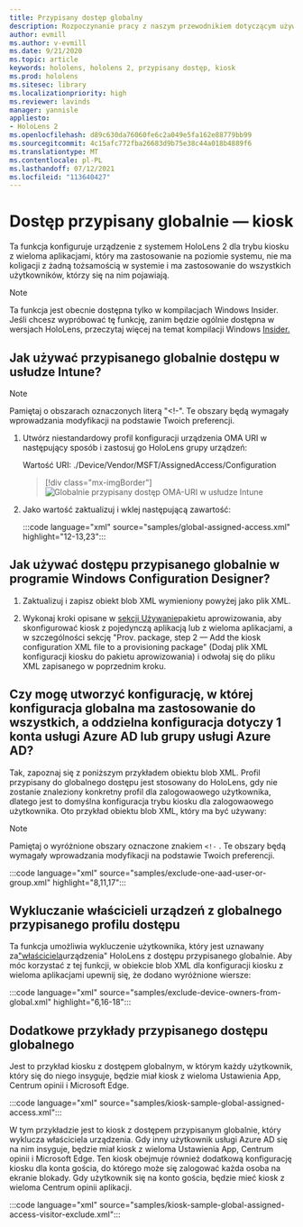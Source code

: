 ```yaml
---
title: Przypisany dostęp globalny
description: Rozpoczynanie pracy z naszym przewodnikiem dotyczącym używania OMA-URI dla kiosków z dostępem przypisanym globalnie przy użyciu usługi Intune i projektanta konfiguracji systemu Windows.
author: evmill
ms.author: v-evmill
ms.date: 9/21/2020
ms.topic: article
keywords: hololens, hololens 2, przypisany dostęp, kiosk
ms.prod: hololens
ms.sitesec: library
ms.localizationpriority: high
ms.reviewer: lavinds
manager: yannisle
appliesto:
- HoloLens 2
ms.openlocfilehash: d89c630da76060fe6c2a049e5fa162e88779bb99
ms.sourcegitcommit: 4c15afc772fba26683d9b75e38c44a018b4889f6
ms.translationtype: MT
ms.contentlocale: pl-PL
ms.lasthandoff: 07/12/2021
ms.locfileid: "113640427"
---
```

# <a name="global-assigned-access--kiosk"></a>Dostęp przypisany globalnie — kiosk

Ta funkcja konfiguruje urządzenie z systemem HoloLens 2 dla trybu kiosku z wieloma aplikacjami, który ma zastosowanie na poziomie systemu, nie ma koligacji z żadną tożsamością w systemie i ma zastosowanie do wszystkich użytkowników, którzy się na nim pojawiają.

> [!NOTE]
> Ta funkcja jest obecnie dostępna tylko w kompilacjach Windows Insider. Jeśli chcesz wypróbować tę funkcję, zanim będzie ogólnie dostępna w wersjach HoloLens, przeczytaj więcej na temat kompilacji Windows [Insider.](hololens-insider.md)

## <a name="how-to-use-global-assigned-access-in-intune"></a>Jak używać przypisanego globalnie dostępu w usłudze Intune?

> [!NOTE]
> Pamiętaj o obszarach oznaczonych literą "<!-". Te obszary będą wymagały wprowadzania modyfikacji na podstawie Twoich preferencji.

1. Utwórz niestandardowy profil konfiguracji urządzenia OMA URI w następujący sposób i zastosuj go HoloLens grupy urządzeń:

    Wartość URI: ./Device/Vendor/MSFT/AssignedAccess/Configuration

    > [!div class="mx-imgBorder"]
    > ![Globalnie przypisany dostęp OMA-URI w usłudze Intune](images/global-assigned-access-omauri.png)

2. Jako wartość zaktualizuj i wklej następującą zawartość:

    :::code language="xml" source="samples/global-assigned-access.xml" highlight="12-13,23":::

## <a name="how-to-use-global-assigned-access-in-windows-configuration-designer"></a>Jak używać dostępu przypisanego globalnie w programie Windows Configuration Designer?

1. Zaktualizuj i zapisz obiekt blob XML wymieniony powyżej jako plik XML. 

2. Wykonaj kroki opisane w [sekcji Używanie](hololens-kiosk.md#use-a-provisioning-package-to-set-up-a-single-app-or-multi-app-kiosk)pakietu aprowizowania, aby skonfigurować kiosk z pojedynczą aplikacją lub z wieloma aplikacjami, a w szczególności sekcję "Prov. package, step 2 — Add the kiosk configuration XML file to a provisioning package" (Dodaj plik XML konfiguracji kiosku do pakietu aprowizowania) i odwołaj się do pliku XML zapisanego w poprzednim kroku.

## <a name="can-i-create-a-configuration-where-global-applies-to-everyone-and-separate-configuration-applies-to-1-azure-ad-account-or-azure-ad-group"></a>Czy mogę utworzyć konfigurację, w której konfiguracja globalna ma zastosowanie do wszystkich, a oddzielna konfiguracja dotyczy 1 konta usługi Azure AD lub grupy usługi Azure AD? 

Tak, zapoznaj się z poniższym przykładem obiektu blob XML. Profil przypisany do globalnego dostępu jest stosowany do HoloLens, gdy nie zostanie znaleziony konkretny profil dla zalogowaowego użytkownika, dlatego jest to domyślna konfiguracja trybu kiosku dla zalogowaowego użytkownika.
Oto przykład obiektu blob XML, który ma być używany:

> [!NOTE]
> Pamiętaj o wyróżnione obszary oznaczone znakiem `<!-` . Te obszary będą wymagały wprowadzania modyfikacji na podstawie Twoich preferencji.

 :::code language="xml" source="samples/exclude-one-aad-user-or-group.xml" highlight="8,11,17":::

## <a name="excluding-deviceowners-from-global-assigned-access-profile"></a>Wykluczanie właścicieli urządzeń z globalnego przypisanego profilu dostępu

Ta funkcja umożliwia wykluczenie użytkownika, który jest uznawany za["właściciela](security-adminless-os.md)urządzenia" HoloLens z dostępu przypisanego globalnie. Aby móc korzystać z tej funkcji, w obiekcie blob XML dla konfiguracji kiosku z wieloma aplikacjami upewnij się, że dodano wyróżnione wiersze:

 :::code language="xml" source="samples/exclude-device-owners-from-global.xml" highlight="6,16-18":::

## <a name="additional-global-assigned-access-examples"></a>Dodatkowe przykłady przypisanego dostępu globalnego

Jest to przykład kiosku z dostępem globalnym, w którym każdy użytkownik, który się do niego insyguje, będzie miał kiosk z wieloma Ustawienia App, Centrum opinii i Microsoft Edge.

:::code language="xml" source="samples/kiosk-sample-global-assigned-access.xml":::

W tym przykładzie jest to kiosk z dostępem przypisanym globalnie, który wyklucza właściciela urządzenia. Gdy inny użytkownik usługi Azure AD się na nim insyguje, będzie miał kiosk z wieloma Ustawienia App, Centrum opinii i Microsoft Edge. Ten kiosk obejmuje również dodatkową konfigurację kiosku dla konta gościa, do którego może się zalogować każda osoba na ekranie blokady. Gdy użytkownik się na konto gościa, będzie mieć kiosk z wieloma Centrum opinii aplikacji.

:::code language="xml" source="samples/kiosk-sample-global-assigned-access-visitor-exclude.xml":::
